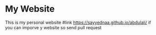 # My Website

This is my personal website 
#link https://sayyednaa.github.io/abdulali/
if you can imporve y website so send pull request
